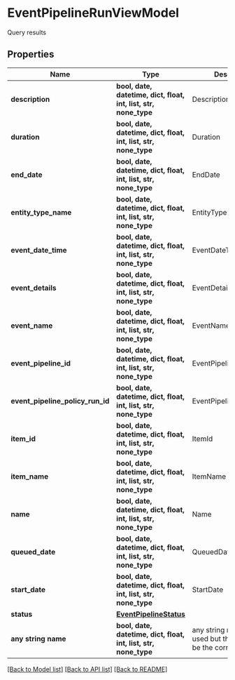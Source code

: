 # EventPipelineRunViewModel

Query results

## Properties
Name | Type | Description | Notes
------------ | ------------- | ------------- | -------------
**description** | **bool, date, datetime, dict, float, int, list, str, none_type** | Description | [optional] 
**duration** | **bool, date, datetime, dict, float, int, list, str, none_type** | Duration | [optional] 
**end_date** | **bool, date, datetime, dict, float, int, list, str, none_type** | EndDate | [optional] 
**entity_type_name** | **bool, date, datetime, dict, float, int, list, str, none_type** | EntityTypeName | [optional] 
**event_date_time** | **bool, date, datetime, dict, float, int, list, str, none_type** | EventDateTime | [optional] 
**event_details** | **bool, date, datetime, dict, float, int, list, str, none_type** | EventDetails | [optional] 
**event_name** | **bool, date, datetime, dict, float, int, list, str, none_type** | EventName | [optional] 
**event_pipeline_id** | **bool, date, datetime, dict, float, int, list, str, none_type** | EventPipelineId | [optional] 
**event_pipeline_policy_run_id** | **bool, date, datetime, dict, float, int, list, str, none_type** | EventPipelinePolicyRunId | [optional] 
**item_id** | **bool, date, datetime, dict, float, int, list, str, none_type** | ItemId | [optional] 
**item_name** | **bool, date, datetime, dict, float, int, list, str, none_type** | ItemName | [optional] 
**name** | **bool, date, datetime, dict, float, int, list, str, none_type** | Name | [optional] 
**queued_date** | **bool, date, datetime, dict, float, int, list, str, none_type** | QueuedDate | [optional] 
**start_date** | **bool, date, datetime, dict, float, int, list, str, none_type** | StartDate | [optional] 
**status** | [**EventPipelineStatus**](EventPipelineStatus.md) |  | [optional] 
**any string name** | **bool, date, datetime, dict, float, int, list, str, none_type** | any string name can be used but the value must be the correct type | [optional]

[[Back to Model list]](../README.md#documentation-for-models) [[Back to API list]](../README.md#documentation-for-api-endpoints) [[Back to README]](../README.md)


